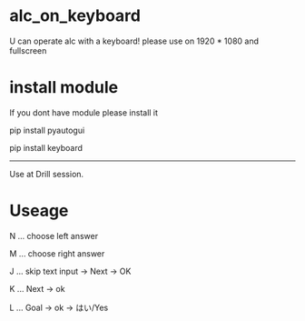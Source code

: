 # alc_on_keyboard
U can operate alc with a keyboard!
please use on 1920 * 1080 and fullscreen


# install module

If you dont have module please install it

pip install pyautogui

pip install keyboard

------------------------------------------


Use at Drill session.


# Useage

N ... choose left answer

M ... choose right answer

J ... skip text input -> Next -> OK

K ... Next -> ok

L ... Goal -> ok -> はい/Yes
